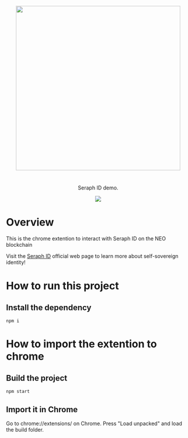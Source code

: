<p align="center">
<img
    src="http://www.seraphid.io/assets/img/logo-dark.png"
    width="450px">
</p>
<h1></h1>
<p align="center">
  Seraph ID demo.
</p>

<p align="center">      
  <a href="https://github.com/swisscom-blockchain/seraph-id-sdk/blob/master/LICENSE">
    <img src="https://img.shields.io/badge/license-MIT-blue.svg?color=green">
  </a>
</p>

# Overview

This is the chrome extention to interact with Seraph ID on the NEO blockchain

Visit the [Seraph ID](http://www.seraphid.io/) official web page to learn more about self-sovereign identity!

# How to run this project

## Install the dependency


```
npm i 
```

# How to import the extention to chrome

## Build the project

```
npm start
```
## Import it in Chrome

Go to  chrome://extensions/ on Chrome. Press "Load unpacked" and load the build folder.





